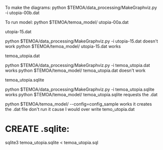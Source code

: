 To make the diagrams:
python $TEMOA/data_processing/MakeGraphviz.py -i utopia-00b.dat

To run model:
python $TEMOA/temoa_model/ utopia-00a.dat


utopia-15.dat

python $TEMOA/data_processing/MakeGraphviz.py -i utopia-15.dat
doesn't work
python $TEMOA/temoa_model/ utopia-15.dat
works

temoa_utopia.dat

python $TEMOA/data_processing/MakeGraphviz.py -i temoa_utopia.dat
works
python $TEMOA/temoa_model/ temoa_utopia.dat
doesn't work

temoa_utopia.sqlite

python $TEMOA/data_processing/MakeGraphviz.py -i temoa_utopia.sqlite
works
python $TEMOA/temoa_model/ temoa_utopia.sqlite
requests the .dat

python $TEMOA/temoa_model/ --config=config_sample
works
it creates the .dat file
don't run it cause I would over write temo_utopia.dat

# CREATE .sqlite:

sqlite3 temoa_utopia.sqlite < temoa_utopia.sql


